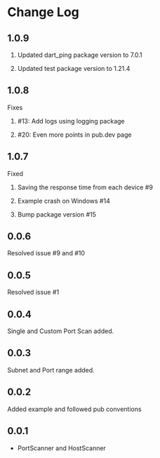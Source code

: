 # Change Log

## 1.0.9

1. Updated dart_ping package version to 7.0.1

2. Updated test package version to 1.21.4

## 1.0.8

Fixes

1. #13: Add logs using logging package

2. #20: Even more points in pub.dev page

## 1.0.7

Fixed

1. Saving the response time from each device #9

2. Example crash on Windows #14

3. Bump package version #15

## 0.0.6

Resolved issue #9 and #10

## 0.0.5

Resolved issue #1

## 0.0.4

Single and Custom Port Scan added.

## 0.0.3

Subnet and Port range added.

## 0.0.2

Added example and followed pub conventions

## 0.0.1

* PortScanner and HostScanner
